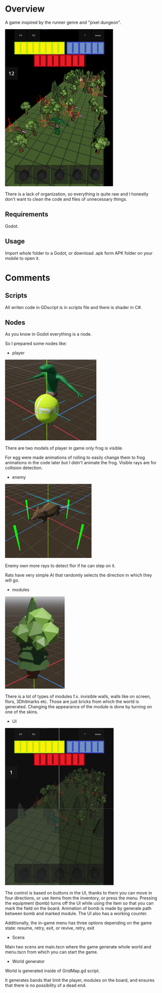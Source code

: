 # Overview

A game inspired by the runner genre and "pixel dungeon".

![Element](./images/overview.png)

There is a lack of organization, so everything is quite raw and I honestly don't want to clean the code and files of unnecessary things.

## Requirements

Godot.

## Usage

Import whole folder to a Godot, or download .apk form APK folder on your mobile to open it.

# Comments

## Scripts

All writen code in GDscript is in scripts file and there is shader in C#.

## Nodes

As you know in Godot everything is a node.

So I prepared some nodes like:

- player

![Element](./images/player.png)

There are two models of player in game only frog is visible.

For egg were made animations of rolling to easily change them to frog animations in the code later but I didn't animate the frog.
Visible rays are for collision detection.

- enemy

![Element](./images/rat.png)

Enemy own more rays to detect flor if he can step on it.

Rats have very simple AI that randomly selects the direction in which they will go.

- modules

![Element](./images/module.png)

There is a lot of types of modules f.x. invisible walls, walls like on screen, flors, 3Dhitmarks etc. Those are just bricks from which the world is generated.
Changing the appearance of the module is done by turning on one of the skins.

- UI

![Element](./images/UI.png)

The control is based on buttons in the UI, thanks to them you can move in four directions, or use items from the inventory, or press the menu. Pressing the equipment (bomb) turns off the UI while using the item so that you can mark the field on the board. Animation of bomb is made by generate path between bomb and marked module. The UI also has a working counter.

Additionally, the in-game menu has three options depending on the game state: resume, retry, exit, or revive, retry, exit

- Scens

Main two scens are main.tscn where the game generate whole world and menu.tscn from which you can start the game.

- World generator

World is generated inside of GridMap.gd script.

It generates bands that limit the player, modules on the board, and ensures that there is no possibility of a dead end.

